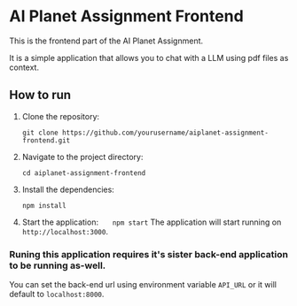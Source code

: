 # AI Planet Assignment Frontend

This is the frontend part of the AI Planet Assignment.

It is a simple application that allows you to chat with a LLM using pdf files as context.

## How to run

1. Clone the repository:
    ```
    git clone https://github.com/yourusername/aiplanet-assignment-frontend.git
    ```
2. Navigate to the project directory:
    ```
    cd aiplanet-assignment-frontend
    ```
3. Install the dependencies:
    ```
    npm install
    ```
4. Start the application:
   `    npm start
   `
   The application will start running on `http://localhost:3000`.

### Runing this application requires it's sister back-end application to be running as-well.

You can set the back-end url using environment variable `API_URL` or it will default to `localhost:8000`.
